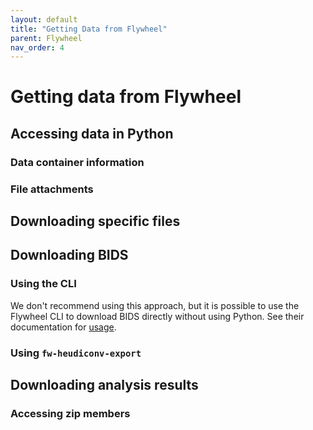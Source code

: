 ```yaml
---
layout: default
title: "Getting Data from Flywheel"
parent: Flywheel
nav_order: 4
---
```




# Getting data from Flywheel


## Accessing data in Python

### Data container information

### File attachments

## Downloading specific files

## Downloading BIDS

### Using the CLI

We don't recommend using this approach, but it is possible to use the Flywheel CLI
to download BIDS directly without using Python. See their documentation for
[usage](https://docs.flywheel.io/hc/en-us/articles/360008224093-Command-Line-Interface-Overview).

### Using `fw-heudiconv-export`

## Downloading analysis results

### Accessing zip members
